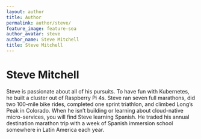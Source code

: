```yaml
---
layout: author
title: Author
permalink: author/steve/
feature_image: feature-sea
author_avatar: steve
author_name: Steve Mitchell
title: Steve Mitchell
---
```


# Steve Mitchell

Steve is passionate about all of his pursuits. To have fun with Kubernetes, he built a cluster out of Raspberry Pi 4s. Steve ran seven full marathons, did two 100-mile bike rides, completed one sprint triathlon, and climbed Long’s Peak in Colorado. When he isn’t building or learning about cloud-native micro-services, you will find Steve learning Spanish. He traded his annual destination marathon trip with a week of Spanish immersion school somewhere in Latin America each year.
